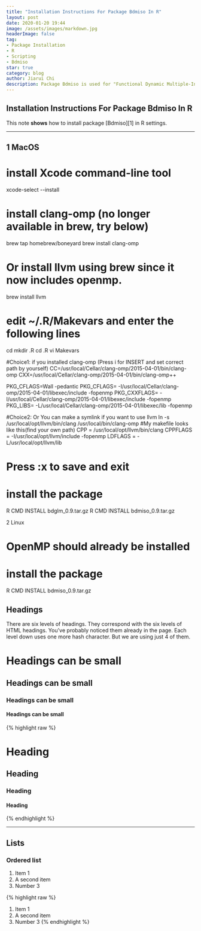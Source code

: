 ```yaml
---
title: "Installation Instructions For Package Bdmiso In R"
layout: post
date: 2020-01-20 19:44
image: /assets/images/markdown.jpg
headerImage: false
tag:
- Package Installation
- R
- Scripting
- Bdmiso
star: true
category: blog
author: Jiarui Chi
description: Package Bdmiso is used for "Functional Dynamic Multiple-Input Single-Output Models for Neural Spikes".
---
```


## Installation Instructions For Package Bdmiso In R

This note **shows** how to install package [Bdmiso][1] in R settings.

---

## 1 MacOS

# install Xcode command-line tool
xcode-select --install

# install clang-omp (no longer available in brew, try below)

brew tap homebrew/boneyard
brew install clang-omp

# Or install llvm using brew since it now includes openmp.

brew install llvm

# edit ~/.R/Makevars and enter the following lines
cd
mkdir .R
cd .R
vi Makevars

#Choice1: if you installed clang-omp (Press i for INSERT and set correct path by yourself)
CC=/usr/local/Cellar/clang-omp/2015-04-01/bin/clang-omp
CXX=/usr/local/Cellar/clang-omp/2015-04-01/bin/clang-omp++

PKG_CFLAGS=Wall -pedantic
PKG_CFLAGS= -I/usr/local/Cellar/clang-omp/2015-04-01/libexec/include -fopenmp
PKG_CXXFLAGS= -I/usr/local/Cellar/clang-omp/2015-04-01/libexec/include  -fopenmp
PKG_LIBS= -L/usr/local/Cellar/clang-omp/2015-04-01/libexec/lib  -fopenmp

#Choice2: Or You can make a symlink if you want to use llvm
ln -s /usr/local/opt/llvm/bin/clang /usr/local/bin/clang-omp
#My makefile looks like this(find your own path)
CPP = /usr/local/opt/llvm/bin/clang
CPPFLAGS = -I/usr/local/opt/llvm/include -fopenmp
LDFLAGS = -L/usr/local/opt/llvm/lib


# Press :x to save and exit

# install the package
R CMD INSTALL bdglm_0.9.tar.gz
R CMD INSTALL bdmiso_0.9.tar.gz

2 Linux

# OpenMP should already be installed

# install the package
R CMD INSTALL bdmiso_0.9.tar.gz
	



## Headings

There are six levels of headings. They correspond with the six levels of HTML headings. You've probably noticed them already in the page. Each level down uses one more hash character. But we are using just 4 of them.

# Headings can be small

## Headings can be small

### Headings can be small

#### Headings can be small

{% highlight raw %}
# Heading
## Heading
### Heading
#### Heading
{% endhighlight %}

---

## Lists

### Ordered list

1. Item 1
2. A second item
3. Number 3

{% highlight raw %}
1. Item 1
2. A second item
3. Number 3
{% endhighlight %}
